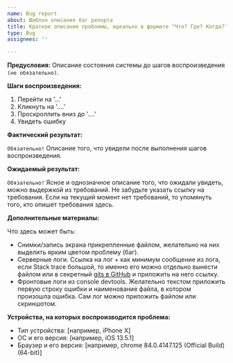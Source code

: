 ```yaml
---
name: Bug report
about: Шаблон описания баг репорта
title: Краткое описание проблемы, идеально в формате "Что? Где? Когда?"
type: Bug
assignees: ''

---
```


**Предусловия:**
Описание состояния системы до шагов воспроизведения `(не обязательно)`.

**Шаги воспроизведения:**
1. Перейти на '...'
2. Кликнуть на '....'
3. Проскроллить вниз до '....'
4. Увидеть ошибку

**Фактический результат:**

`Обязательно!` Описание того, что увидели после выполнения шагов воспроизведения.

**Ожидаемый результат:**

`Обязательно!` Ясное и однозначное описание того, что ожидали увидеть, можно выдержкой из требований. Не забудьте указать ссылку на требования. Если на текущий момент нет требований, то упомянуть того, кто опишет требования здесь.

**Дополнительные материалы:**

Что здесь может быть:
- Снимки/запись экрана прикрепленные файлом, желательно на них выделить ярким цветом проблему (баг). 
- Серверные логи. Ссылка на лог + как минимум сообщение из лога, если Stack trace большой, то именно его можно отдельно вынести файлом или в секретный [gits в GitHub](https://gist.github.com) и приложить на него ссылку.
- Фронтовые логи из console devtools. Желательно текстом приложить первую строку ошибки и наименование файла, в котором произошла ошибка. Сам лог можно приложить файлом или скриншотом.

**Устройства, на которых воспроизводится проблема:**

 - Тип устройства: [например, iPhone X]
 - ОС и его версия: [например, iOS 13.5.1]
 - Браузер и его версия: [например, chrome 84.0.4147.125 (Official Build) (64-bit)]
